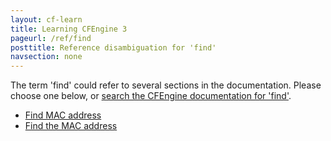 ```yaml
---
layout: cf-learn
title: Learning CFEngine 3
pageurl: /ref/find
posttitle: Reference disambiguation for 'find'
navsection: none
---
```


The term 'find' could refer to several sections in the documentation. Please choose one below, or
[search the CFEngine documentation for 'find'](http://cfengine.com/docs/latest/search.html?q=find).

- [Find MAC address](http://cfengine.com/docs/latest/examples-example-snippets-network.html#find-mac-address)
- [Find the MAC address](http://cfengine.com/docs/latest/examples-example-snippets-promise-patterns-example_find_mac_addr.html#find-the-mac-address)
